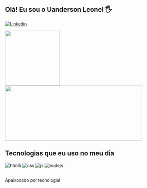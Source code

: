 ## Olá! Eu sou o Uanderson Leonel 🖐️

[![Linkedin](https://img.shields.io/badge/LinkedIn-0077B5?style=for-the-badge&logo=linkedin&logoColor=white)](https://www.linkedin.com/in/uandzleonel/)

<div>
  <a href="https://github.com/uandzleonel">
  <img height="180em" src="https://github-readme-stats.vercel.app/api?username=uandzleonel&show_icons=true&theme=dracula&count_private=true"/>
  <img height="180em" width="450em" src="https://github-readme-stats.vercel.app/api/top-langs/?username=uandzleonel&layout=compact&langs_count=7&theme=dracula"/>
  </a>
</div>

## Tecnologias que eu uso no meu dia

<div style="display: inline_block">
  <img align="center" alt="html5" src="https://img.shields.io/badge/HTML5-E34F26?style=for-the-badge&logo=html5&logoColor=white" />
  <img align="center" alt="css" src="https://img.shields.io/badge/CSS3-1572B6?style=for-the-badge&logo=css3&logoColor=white" />
  <img align="center" alt="js" src="https://img.shields.io/badge/JavaScript-F7DF1E?style=for-the-badge&logo=javascript&logoColor=black" />
  <img align="center" alt="nodejs" src="https://img.shields.io/badge/Node.js-43853D?style=for-the-badge&logo=node.js&logoColor=white" />
</div><br/>

Apaixonado por tecnologia!
